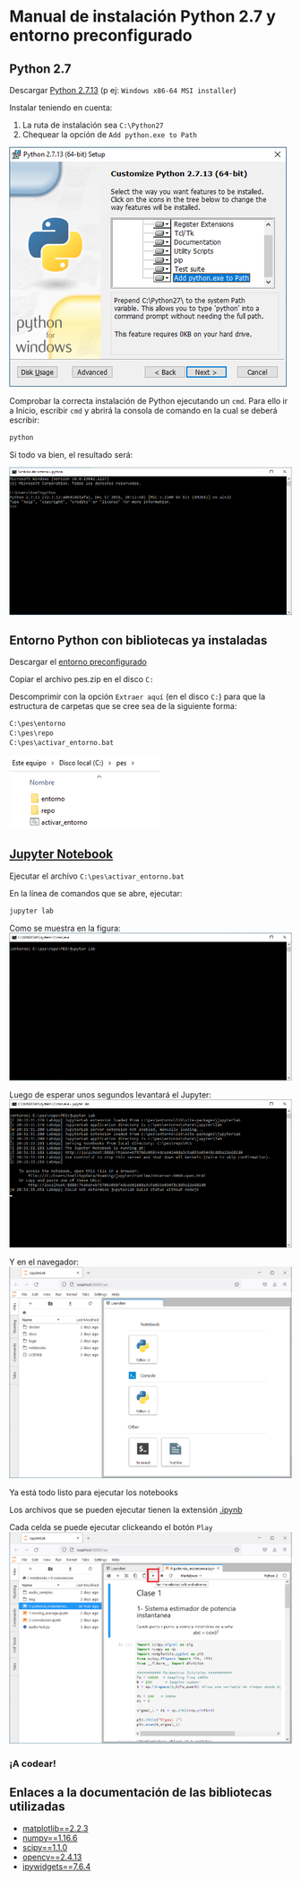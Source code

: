 # Manual de instalación Python 2.7 y entorno preconfigurado

## Python 2.7
Descargar [Python 2.7.13](https://www.python.org/downloads/release/python-2713/) (p ej: `Windows x86-64 MSI installer`)

Instalar teniendo en cuenta:
1. La ruta de instalación sea `C:\Python27`
2. Chequear la opción de `Add python.exe to Path`

![Add python.exe to Path](https://github.com/enriquezmartin/PES/blob/master/docs/Add%20pythonexe%20to%20Path.png?raw=true)

Comprobar la correcta instalación de Python ejecutando un `cmd`.
Para ello ir a Inicio, escribir `cmd` y abrirá la consola de comando en la cual se deberá escribir:
```bash
python
```
Si todo va bien, el resultado será:

![Cmd Python test](https://github.com/enriquezmartin/PES/blob/master/docs/Cmd%20Python%20test.png)

## Entorno Python con bibliotecas ya instaladas
Descargar el [entorno preconfigurado](https://drive.google.com/file/d/1kOefkwJMPH0ITv2jqcJI8_D1ZfNMFQTG/view?usp=sharing)

Copiar el archivo pes.zip en el disco `C:`

Descomprimir con la opción `Extraer aquí` (en el disco `C:`) para que la estructura de carpetas que se cree sea de la siguiente forma:
```bash
C:\pes\entorno
C:\pes\repo
C:\pes\activar_entorno.bat
```
![Directorio resultante](https://github.com/enriquezmartin/PES/blob/master/docs/Directorio%20resultante.png?raw=true)

## [Jupyter Notebook](https://jupyter.org/)
Ejecutar el archivo `C:\pes\activar_entorno.bat`

En la línea de comandos que se abre, ejecutar:
```bash
jupyter lab
```
Como se muestra en la figura:
![Jupyter lab](https://github.com/enriquezmartin/PES/blob/master/docs/Jupyter%20lab.png)

Luego de esperar unos segundos levantará el Jupyter:
![Jupyter Running](https://github.com/enriquezmartin/PES/blob/master/docs/Jupyter%20Running.png)

Y en el navegador:
![Jupyter on browser](https://github.com/enriquezmartin/PES/blob/master/docs/Jupyter%20on%20browser.png)

Ya está todo listo para ejecutar los notebooks

Los archivos que se pueden ejecutar tienen la extensión [.ipynb](https://fileinfo.com/extension/ipynb)

Cada celda se puede ejecutar clickeando el botón `Play`
![Jupyter on browser Play](https://github.com/enriquezmartin/PES/blob/master/docs/Jupyter%20on%20browser%20Play.png)

### __¡A codear!__


## Enlaces a la documentación de las bibliotecas utilizadas
- [matplotlib==2.2.3](https://matplotlib.org/2.2.3/)
- [numpy==1.16.6](https://docs.scipy.org/doc/numpy-1.16.1/reference/)
- [scipy==1.1.0](https://docs.scipy.org/doc/scipy-1.1.0/reference/)
- [opencv==2.4.13](https://docs.opencv.org/2.4/)
- [ipywidgets==7.6.4](https://ipywidgets.readthedocs.io/en/7.6.4/)
